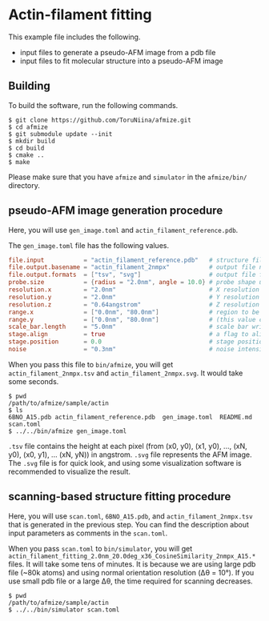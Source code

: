 # Actin-filament fitting

This example file includes the following.

- input files to generate a pseudo-AFM image from a pdb file
- input files to fit molecular structure into a pseudo-AFM image

## Building

To build the software, run the following commands.

```console
$ git clone https://github.com/ToruNiina/afmize.git
$ cd afmize
$ git submodule update --init
$ mkdir build
$ cd build
$ cmake ..
$ make
```

Please make sure that you have `afmize` and `simulator` in the `afmize/bin/` directory.

## pseudo-AFM image generation procedure

Here, you will use `gen_image.toml` and `actin_filament_reference.pdb`.

The `gen_image.toml` file has the following values.

```toml
file.input           = "actin_filament_reference.pdb"   # structure file used to generate an AFM image
file.output.basename = "actin_filament_2nmpx"           # output file name
file.output.formats  = ["tsv", "svg"]                   # output file format
probe.size           = {radius = "2.0nm", angle = 10.0} # probe shape used to generate an AFM image
resolution.x         = "2.0nm"                          # X resolution (width of a pixel in X direction)
resolution.y         = "2.0nm"                          # Y resolution (width of a pixel in Y direction)
resolution.z         = "0.64angstrom"                   # Z resolution (height discritization)
range.x              = ["0.0nm", "80.0nm"]              # region to be used to generate an AFM image
range.y              = ["0.0nm", "80.0nm"]              # (this value corresponds to the coordinate in the pdb file)
scale_bar.length     = "5.0nm"                          # scale bar written in the image file.
stage.align          = true                             # a flag to align the input structure on to Z == 0.
stage.position       = 0.0                              # stage position (if you don't have any special reason, set this to 0)
noise                = "0.3nm"                          # noise intensity.
```

When you pass this file to `bin/afmize`, you will get `actin_filament_2nmpx.tsv` and `actin_filament_2nmpx.svg`.
It would take some seconds.

```console
$ pwd
/path/to/afmize/sample/actin
$ ls
6BNO_A15.pdb actin_filament_reference.pdb  gen_image.toml  README.md  scan.toml
$ ../../bin/afmize gen_image.toml
```

`.tsv` file contains the height at each pixel (from (x0, y0), (x1, y0), ..., (xN, y0), (x0, y1), ... (xN, yN)) in angstrom.
`.svg` file represents the AFM image.
The `.svg` file is for quick look, and using some visualization software is recommended to visualize the result.

## scanning-based structure fitting procedure

Here, you will use `scan.toml`, `6BNO_A15.pdb`, and `actin_filament_2nmpx.tsv` that is generated in the previous step.
You can find the description about input parameters as comments in the `scan.toml`.

When you pass `scan.toml` to `bin/simulator`, you will get `actin_filament_fitting_2.0nm_20.0deg_x36_CosineSimilarity_2nmpx_A15.*` files.
It will take some tens of minutes. It is because we are using large pdb file (~80k atoms) and using normal orientation resolution (Δθ = 10°).
If you use small pdb file or a large Δθ, the time required for scanning decreases.

```console
$ pwd
/path/to/afmize/sample/actin
$ ../../bin/simulator scan.toml
```
